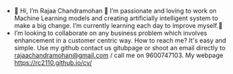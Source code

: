 - 👋 Hi, I’m Rajaa Chandramohan 👀 I’m passionate and loving to work on Machine Learning models and creating artificially intelligent system to make a big change. I’m currently learning each day to improve myself.💞️
- I’m looking to collaborate on any business problem which involves enhancement in a customer centric way. How to reach me? It's easy and simple. Use my github contact us gitubpage or shoot an email directly to rajaachandramohan@gmail.com / call me on 9600747103. 
My webpage https://rc2110.github.io/cv/ 

